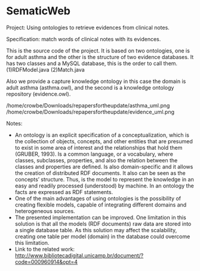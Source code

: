 # SematicWeb
Project: Using ontologies to retrieve evidences from clinical notes.

Specification: match words of clinical notes with its evidences.

This is the source code of the project. It is based on two ontologies, one is for adult asthma and the other is the structure of two evidence databases.
It has two classes and a MySQL database, this is the order to call them.
(1)RDFModel.java
(2)Match.java

Also we provide a capture knowledge ontology in this case the domain is adult asthma (asthma.owl), and the second is a knowledge ontology repository (evidence.owl).

/home/crowbe/Downloads/repapersfortheupdate/asthma_uml.png
/home/crowbe/Downloads/repapersfortheupdate/evidence_uml.png

Notes:
 - An ontology is an explicit specification of a conceptualization, which is the collection
of objects, concepts, and other entities that are presumed to exist in some area of interest and
the relationships that hold them (GRUBER, 1993). Is a common language, or a vocabulary,
where classes, subclasses, properties, and also the relation between the classes and properties
are defined. Is also domain-specific and it allows the creation of distributed RDF documents. It
also can be seen as the concepts’ structure. Thus, is the model to represent the knowledge in an
easy and readily processed (understood) by machine. In an ontology the facts are expressed as
RDF statements.
 - One of the main advantages of using ontologies is the possibility of creating flexible
   models, capable of integrating different domains and heterogeneous sources.
 - The presented implementation can be improved. One limitation in this solution is
   that all the models (RDF documents) raw data are stored into a single database table. As this
   solution may affect the scalability, creating one table per model (domain) in the database could
   overcome this limitation.
 - Link to the related work: 
   http://www.bibliotecadigital.unicamp.br/document/?code=000960914&opt=4
